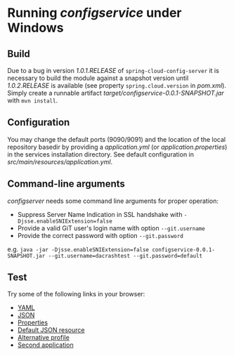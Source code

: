 # Running *configservice* under Windows

## Build
Due to a bug in version *1.0.1.RELEASE* of `spring-cloud-config-server` it is necessary to build the module
against a snapshot version until *1.0.2.RELEASE* is available (see property `spring.cloud.version` in *pom.xml*).
Simply create a runnable artifact *target/configservice-0.0.1-SNAPSHOT.jar* with `mvn install`.

## Configuration
You may change the default ports (9090/9091) and the location of the local repository basedir
by providing a *application.yml* (or *application.properties*) in the services installation directory.
See default configuration in *src/main/resources/application.yml*.

## Command-line arguments
*configserver* needs some command line arguments for proper operation:
* Suppress Server Name Indication in SSL handshake with `-Djsse.enableSNIExtension=false`
* Provide a valid GiT user's login name with option `--git.username`
* Provide the correct password with option `--git.password`

e.g. `java -jar -Djsse.enableSNIExtension=false configservice-0.0.1-SNAPSHOT.jar --git.username=dacrashtest --git.password=default`

## Test
Try some of the following links in your browser:
- [YAML](http://localhost:9090/master/contentprovider-production.yaml)
- [JSON](http://localhost:9090/master/contentprovider-production.json)
- [Properties](http://localhost:9090/master/contentprovider-production.properties)
- [Default JSON resource](http://localhost:9090/contentprovider/production/master)
- [Alternative profile](http://localhost:9090/master/contentprovider-development.yaml)
- [Second application](http://localhost:9090/master/sessionmanager-development.yaml)
